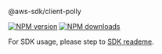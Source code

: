 @aws-sdk/client-polly

[![NPM version](https://img.shields.io/npm/v/@aws-sdk/client-polly/beta.svg)](https://www.npmjs.com/package/@aws-sdk/client-polly)
[![NPM downloads](https://img.shields.io/npm/dm/@aws-sdk/client-polly.svg)](https://www.npmjs.com/package/@aws-sdk/client-polly)

For SDK usage, please step to [SDK reademe](https://github.com/aws/aws-sdk-js-v3).
